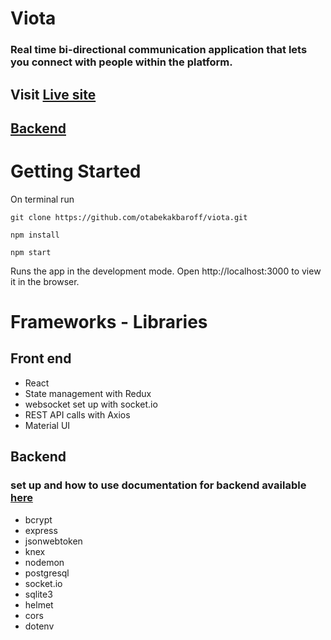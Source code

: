 # Viota

### Real time bi-directional communication application that lets you connect with people within the platform. 

## Visit [Live site](https://viota.netlify.app/)

## [Backend](https://github.com/otabekakbaroff/viota_backend)


# Getting Started

On terminal run 
```
git clone https://github.com/otabekakbaroff/viota.git
```
```
npm install
```
```
npm start
```
Runs the app in the development mode.
Open http://localhost:3000 to view it in the browser.

# Frameworks - Libraries

## Front end

- React
- State management with Redux
- websocket set up with socket.io
- REST API calls with Axios
- Material UI

## Backend

### set up and how to use documentation for backend available [here](https://github.com/otabekakbaroff/viota_backend)

- bcrypt
- express
- jsonwebtoken
- knex
- nodemon
- postgresql
- socket.io
- sqlite3
- helmet
- cors
- dotenv





